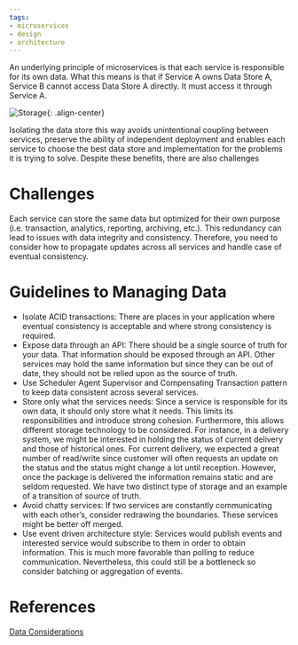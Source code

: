```yaml
---
tags:
- microservices
- design
- architecture
---
```


An underlying principle of microservices is that each service is responsible for its own data. What this means is that if Service A owns Data Store A, Service B cannot access Data Store A directly. It must access it through Service A.

![Storage]({{site.url}}/resources/2018-05-12-Data-Considerations-in-Microservices/Images/data-storage.png "Storage"){: .align-center}

Isolating the data store this way avoids unintentional coupling between services, preserve the ability of independent deployment and enables each service to choose the best data store and implementation for the problems it is trying to solve. Despite these benefits, there are also challenges

# Challenges
Each service can store the same data but optimized for their own purpose (i.e. transaction, analytics, reporting, archiving, etc.). This redundancy can lead to issues with data integrity and consistency. Therefore, you need to consider how to propagate updates across all services and handle case of eventual consistency.

# Guidelines to Managing Data
- Isolate ACID transactions: There are places in your application where eventual consistency is acceptable and where strong consistency is required.
- Expose data through an API: There should be a single source of truth for your data. That information should be exposed through an API. Other services may hold the same information but since they can be out of date, they should not be relied upon as the source of truth.
- Use Scheduler Agent Supervisor and Compensating Transaction pattern to keep data consistent across several services. 
- Store only what the services needs: Since a service is responsible for its own data, it should only store what it needs. This limits its responsibilities and introduce strong cohesion. Furthermore, this allows different storage technology to be considered. For instance, in a delivery system, we might be interested in holding the status of current delivery and those of historical ones. For current delivery, we expected a great number of read/write since customer will often requests an update on the status and the status might change a lot until reception. However, once the package is delivered the information remains static and are seldom requested. We have two distinct type of storage and an example of a transition of source of truth.
- Avoid chatty services: If two services are constantly communicating with each other’s, consider redrawing the boundaries. These services might be better off merged.
- Use event driven architecture style: Services would publish events and interested service would subscribe to them in order to obtain information. This is much more favorable than polling to reduce communication. Nevertheless, this could still be a bottleneck so consider batching or aggregation of events.

# References
[Data Considerations](https://docs.microsoft.com/en-us/azure/architecture/microservices/data-considerations)

